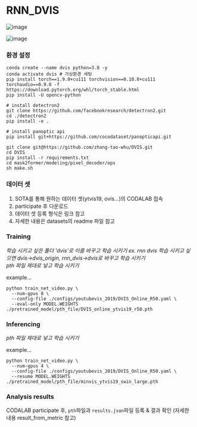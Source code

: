 # RNN_DVIS

![image](https://github.com/user-attachments/assets/72471af3-5b47-483d-a35b-3cdfb14c9d76)


![image](https://github.com/user-attachments/assets/03890840-d5e7-4bd1-bd2f-e82524b211e8)


### 환경 설정
```
conda create --name dvis python=3.8 -y
conda activate dvis # 가상환경 세팅
pip install torch==1.9.0+cu111 torchvision==0.10.0+cu111 torchaudio==0.9.0 -f https://download.pytorch.org/whl/torch_stable.html
pip install -U opencv-python

# install detectron2
git clone https://github.com/facebookresearch/detectron2.git
cd ./detectron2
pip install -e .

# install panoptic api
pip install git+https://github.com/cocodataset/panopticapi.git

git clone git@https://github.com/zhang-tao-whu/DVIS.git
cd DVIS
pip install -r requirements.txt
cd mask2former/modeling/pixel_decoder/ops
sh make.sh
```  
  
### 데이터 셋
1. SOTA를 통해 원하는 데이터 셋(ytvis19, ovis...)의 CODALAB 접속
2. participate 후 다운로드
3. 데이터 셋 등록 형식은 링크 참고
4. 자세한 내용은 datasets의 readme 파일 참고 
  
### Training
*학습 시키고 싶은 폴더 'dvis'로 이름 바꾸고 학습 시키기 ex. rnn dvis 학습 시키고 싶으면 dvis->dvis_origin, rnn_dvis->dvis로 바꾸고 학습 시키기*  
*pth 파일 제대로 넣고 학습 시키기*  

example...
```
python train_net_video.py \
  --num-gpus 8 \
  --config-file ./configs/youtubevis_2019/DVIS_Online_R50.yaml \
  --eval-only MODEL.WEIGHTS ./pretrained_model/pth_file/DVIS_online_ytvis19_r50.pth
```
  
### Inferencing
*pth 파일 제대로 넣고 학습 시키기*

example...
```
python train_net_video.py \
  --num-gpus 4 \
  --config-file ./configs/youtubevis_2019/DVIS_Online_R50.yaml \
  --resume MODEL.WEIGHTS ./pretrained_model/pth_file/minvis_ytvis19_swin_large.pth
```
  
### Analysis results
CODALAB participate 후, `pth`파일과 `results.json`파일 등록 & 결과 확인 (자세한 내용 result_from_metric 참고)
